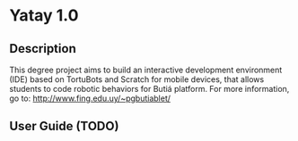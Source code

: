 Yatay 1.0
===

## Description

This degree project aims to build an interactive development environment (IDE) based on TortuBots and Scratch for mobile devices,
that allows students to code robotic behaviors for Butiá platform. For more information, go to: http://www.fing.edu.uy/~pgbutiablet/

## User Guide (TODO)



